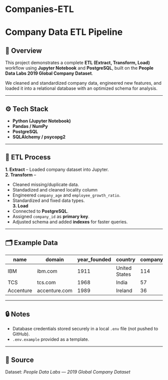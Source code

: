 # Companies-ETL
# Company Data ETL Pipeline

## 🧩 Overview
This project demonstrates a complete **ETL (Extract, Transform, Load)** workflow using **Jupyter Notebook** and **PostgreSQL**, built on the **People Data Labs 2019 Global Company Dataset**.

We cleaned and standardized company data, engineered new features, and loaded it into a relational database with an optimized schema for analysis.

-----------------------------------------------------------------------------------------------------------------------------------------------------------------------------

## ⚙️ Tech Stack
- **Python (Jupyter Notebook)**
- **Pandas / NumPy**
- **PostgreSQL**
- **SQLAlchemy / psycopg2**

-----------------------------------------------------------------------------------------------------------------------------------------------------------------------------

## 🔧 ETL Process
**1. Extract** – Loaded company dataset into Jupyter.  
**2. Transform** –  
- Cleaned missing/duplicate data.
- Standadized and cleaned locality column
- Engineered `company_age` and `employee_growth_ratio`.  
- Standardized and fixed data types.  
**3. Load** 
- Connected to **PostgreSQL**.  
- Assigned `company_id` as **primary key**.  
- Adjusted schema and added **indexes** for faster queries.

-----------------------------------------------------------------------------------------------------------------------------------------------------------------------------

## 🗂️ Example Data
| name | domain | year_founded | country | company_age | employee_growth_ratio |
|------|---------|---------------|----------|--------------|------------------------|
| IBM | ibm.com | 1911 | United States | 114 | 0.618 |
| TCS | tcs.com | 1968 | India | 57 | 0.441 |
| Accenture | accenture.com | 1989 | Ireland | 36 | 0.582 |

-----------------------------------------------------------------------------------------------------------------------------------------------------------------------------

## 🔒 Notes
- Database credentials stored securely in a local `.env` file (not pushed to GitHub).  
- `.env.example` provided as a template.

-----------------------------------------------------------------------------------------------------------------------------------------------------------------------------

## 📘 Source
Dataset: *People Data Labs — 2019 Global Company Dataset*  

